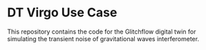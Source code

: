 # DT Virgo Use Case

This repository contains the code for the Glitchflow digital twin for simulating the transient noise 
of gravitational waves interferometer.
